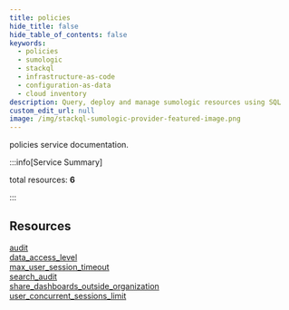 ```yaml
---
title: policies
hide_title: false
hide_table_of_contents: false
keywords:
  - policies
  - sumologic
  - stackql
  - infrastructure-as-code
  - configuration-as-data
  - cloud inventory
description: Query, deploy and manage sumologic resources using SQL
custom_edit_url: null
image: /img/stackql-sumologic-provider-featured-image.png
---
```


policies service documentation.

:::info[Service Summary]

total resources: __6__  

:::

## Resources
<div class="row">
<div class="providerDocColumn">
<a href="/services/policies/audit/">audit</a><br />
<a href="/services/policies/data_access_level/">data_access_level</a><br />
<a href="/services/policies/max_user_session_timeout/">max_user_session_timeout</a>
</div>
<div class="providerDocColumn">
<a href="/services/policies/search_audit/">search_audit</a><br />
<a href="/services/policies/share_dashboards_outside_organization/">share_dashboards_outside_organization</a><br />
<a href="/services/policies/user_concurrent_sessions_limit/">user_concurrent_sessions_limit</a>
</div>
</div>